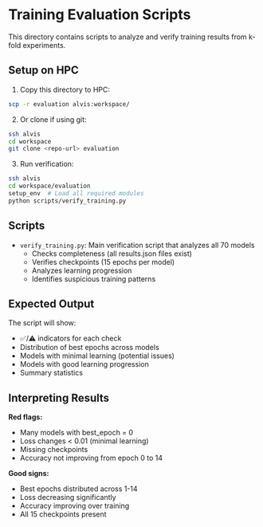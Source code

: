 # Training Evaluation Scripts

This directory contains scripts to analyze and verify training results from k-fold experiments.

## Setup on HPC

1. Copy this directory to HPC:
```bash
scp -r evaluation alvis:workspace/
```

2. Or clone if using git:
```bash
ssh alvis
cd workspace
git clone <repo-url> evaluation
```

3. Run verification:
```bash
ssh alvis
cd workspace/evaluation
setup_env  # Load all required modules
python scripts/verify_training.py
```

## Scripts

- `verify_training.py`: Main verification script that analyzes all 70 models
  - Checks completeness (all results.json files exist)
  - Verifies checkpoints (15 epochs per model)  
  - Analyzes learning progression
  - Identifies suspicious training patterns

## Expected Output

The script will show:
- ✅/⚠️ indicators for each check
- Distribution of best epochs across models
- Models with minimal learning (potential issues)
- Models with good learning progression
- Summary statistics

## Interpreting Results

**Red flags:**
- Many models with best_epoch = 0
- Loss changes < 0.01 (minimal learning)
- Missing checkpoints
- Accuracy not improving from epoch 0 to 14

**Good signs:**
- Best epochs distributed across 1-14
- Loss decreasing significantly
- Accuracy improving over training
- All 15 checkpoints present